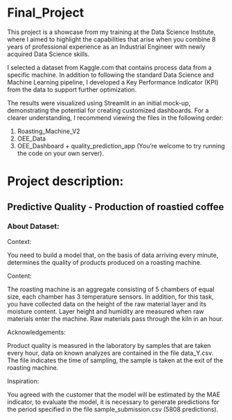 # Final_Project

This project is a showcase from my training at the Data Science Institute, where I aimed to highlight the capabilities that arise when you combine 8 years of professional experience as an Industrial Engineer with newly acquired Data Science skills.

I selected a dataset from Kaggle.com that contains process data from a specific machine. In addition to following the standard Data Science and Machine Learning pipeline, I developed a Key Performance Indicator (KPI) from the data to support further optimization. 

The results were visualized using Streamlit in an initial mock-up, demonstrating the potential for creating customized dashboards. For a clearer understanding, I recommend viewing the files in the following order:

1. Roasting_Machine_V2
2. OEE_Data
3. OEE_Dashboard + quality_prediction_app (You’re welcome to try running the code on your own server).

# Project description:

## Predictive Quality - Production of roastied coffee

### About Dataset:
Context:

You need to build a model that, on the basis of data arriving every minute, determines the quality of products produced on a roasting machine.

Content:

The roasting machine is an aggregate consisting of 5 chambers of equal size, each chamber has 3 temperature sensors. In addition, for this task, you have collected data on the height of the raw material layer and its moisture content. Layer height and humidity are measured when raw materials enter the machine. Raw materials pass through the kiln in an hour.

Acknowledgements:

Product quality is measured in the laboratory by samples that are taken every hour, data on known analyzes are contained in the file data_Y.csv. The file indicates the time of sampling, the sample is taken at the exit of the roasting machine.

Inspiration:

You agreed with the customer that the model will be estimated by the MAE indicator, to evaluate the model, it is necessary to generate predictions for the period specified in the file sample_submission.csv (5808 predictions).